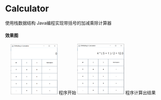 # Calculator
使用栈数据结构 Java编程实现带括号的加减乘除计算器
#### 效果图
<div align = center>
  <img src = "Oh_MyBug_Calculator\Calculator_1.jpg" width = 30%> 
  程序开始
  
  <img src = "Oh_MyBug_Calculator\Calculator_2.jpg" width = 30%> 
  程序计算出结果
</div>
